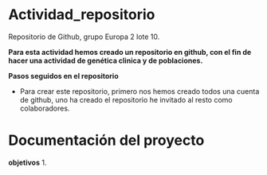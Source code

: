 # Actividad_repositorio
Repositorio de Github,  grupo Europa 2 lote 10.

**Para esta actividad hemos creado un repositorio en github, con el fin de hacer una actividad de genética clinica y de poblaciones.** 

 **Pasos seguidos en el repositorio**
   - Para crear este repositorio, primero nos hemos creado todos una cuenta de github, uno ha creado el repositorio he invitado al resto como colaboradores.

# Documentación del proyecto
**objetivos**
1.




